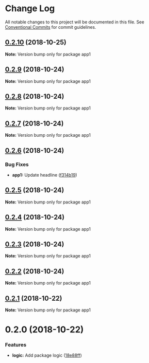# Change Log

All notable changes to this project will be documented in this file.
See [Conventional Commits](https://conventionalcommits.org) for commit guidelines.

## [0.2.10](https://github.com/andreaspalsson/monotest/compare/app1@0.2.9...app1@0.2.10) (2018-10-25)

**Note:** Version bump only for package app1





## [0.2.9](https://github.com/andreaspalsson/monotest/compare/app1@0.2.8...app1@0.2.9) (2018-10-24)

**Note:** Version bump only for package app1





## [0.2.8](https://github.com/andreaspalsson/monotest/compare/app1@0.2.7...app1@0.2.8) (2018-10-24)

**Note:** Version bump only for package app1





## [0.2.7](https://github.com/andreaspalsson/monotest/compare/app1@0.2.6...app1@0.2.7) (2018-10-24)

**Note:** Version bump only for package app1





## [0.2.6](https://github.com/andreaspalsson/monotest/compare/app1@0.2.5...app1@0.2.6) (2018-10-24)


### Bug Fixes

* **app1:** Update headline ([f314b19](https://github.com/andreaspalsson/monotest/commit/f314b19))





## [0.2.5](https://github.com/andreaspalsson/monotest/compare/app1@0.2.4...app1@0.2.5) (2018-10-24)

**Note:** Version bump only for package app1





## [0.2.4](https://github.com/andreaspalsson/monotest/compare/app1@0.2.3...app1@0.2.4) (2018-10-24)

**Note:** Version bump only for package app1





## [0.2.3](https://github.com/andreaspalsson/monotest/compare/app1@0.2.2...app1@0.2.3) (2018-10-24)

**Note:** Version bump only for package app1





## [0.2.2](https://github.com/andreaspalsson/monotest/compare/app1@0.2.1...app1@0.2.2) (2018-10-24)

**Note:** Version bump only for package app1





## [0.2.1](https://github.com/andreaspalsson/monotest/compare/app1@0.2.0...app1@0.2.1) (2018-10-22)

**Note:** Version bump only for package app1





# 0.2.0 (2018-10-22)


### Features

* **logic:** Add package logic ([18e88ff](https://github.com/andreaspalsson/monotest/commit/18e88ff))
